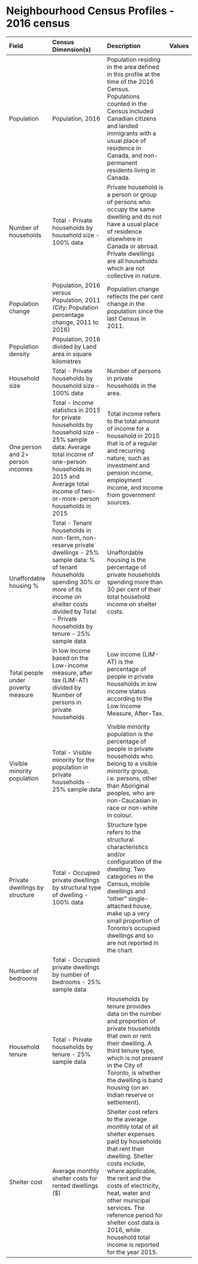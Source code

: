 
# Neighbourhood Census Profiles - 2016 census

| Field                              | Census Dimension(s)                                                                                                                                                                                                                  | Description                                                                                                                                                                                                                                                                                                                                                     | Values |
|:-----------------------------------|:-------------------------------------------------------------------------------------------------------------------------------------------------------------------------------------------------------------------------------------|:----------------------------------------------------------------------------------------------------------------------------------------------------------------------------------------------------------------------------------------------------------------------------------------------------------------------------------------------------------------|:-------|
| Population                         | Population, 2016                                                                                                                                                                                                                     | Population residing in the area defined in this profile at the time of the 2016 Census. Populations counted in the Census included Canadian citizens and landed immigrants with a usual place of residence in Canada, and non-permanent residents living in Canada.                                                                                             |        |
| Number of households               | Total - Private households by household size - 100% data                                                                                                                                                                             | Private household is a person or group of persons who occupy the same dwelling and do not have a usual place of residence elsewhere in Canada or abroad. Private dwellings are all households which are not collective in nature.                                                                                                                               |        |
| Population change                  | Population, 2016 versus Population, 2011 (City: Population percentage change, 2011 to 2016)                                                                                                                                          | Population change reflects the per cent change in the population since the last Census in 2011.                                                                                                                                                                                                                                                                 |        |
| Population density                 | Population, 2016 divided by Land area in square kilometres                                                                                                                                                                           |                                                                                                                                                                                                                                                                                                                                                                 |        |
| Household size                     | Total - Private households by household size - 100% data                                                                                                                                                                             | Number of persons in private households in the area.                                                                                                                                                                                                                                                                                                            |        |
| One person and 2+ person incomes   | Total - Income statistics in 2015 for private households by household size - 25% sample data: Average total income of one-person households in 2015 and Average total income of two-or-more-person households in 2015                | Total income refers to the total amount of income for a household in 2015 that is of a regular and recurring nature, such as investment and pension income, employment income, and income from government sources.                                                                                                                                              |        |
| Unaffordable housing %             | Total - Tenant households in non-farm, non-reserve private dwellings - 25% sample data: % of tenant households spending 30% or more of its income on shelter costs divided by Total - Private households by tenure - 25% sample data | Unaffordable housing is the percentage of private households spending more than 30 per cent of their total household income on shelter costs.                                                                                                                                                                                                                   |        |
| Total people under poverty measure | In low income based on the Low-income measure, after tax (LIM-AT) divided by Number of persons in private households                                                                                                                 | Low income (LIM-AT) is the percentage of people in private households in low income status according to the Low Income Measure, After-Tax.                                                                                                                                                                                                                      |        |
| Visible minority population        | Total - Visible minority for the population in private households - 25% sample data                                                                                                                                                  | Visible minority population is the percentage of people in private households who belong to a visible minority group, i.e. persons, other than Aboriginal peoples, who are non-Caucasian in race or non-white in colour.                                                                                                                                        |        |
| Private dwellings by structure     | Total - Occupied private dwellings by structural type of dwelling - 100% data                                                                                                                                                        | Structure type refers to the structural characteristics and/or configuration of the dwelling. Two categories in the Census, mobile dwellings and “other” single-attached house, make up a very small proportion of Toronto’s occupied dwellings and so are not reported in the chart.                                                                           |        |
| Number of bedrooms                 | Total - Occupied private dwellings by number of bedrooms - 25% sample data                                                                                                                                                           |                                                                                                                                                                                                                                                                                                                                                                 |        |
| Household tenure                   | Total - Private households by tenure - 25% sample data                                                                                                                                                                               | Households by tenure provides data on the number and proportion of private households that own or rent their dwelling. A third tenure type, which is not present in the City of Toronto, is whether the dwelling is band housing (on an Indian reserve or settlement).                                                                                          |        |
| Shelter cost                       | Average monthly shelter costs for rented dwellings ($)                                                                                                                                                                               | Shelter cost refers to the average monthly total of all shelter expenses paid by households that rent their dwelling. Shelter costs include, where applicable, the rent and the costs of electricity, heat, water and other municipal services. The reference period for shelter cost data is 2016, while household total income is reported for the year 2015. |        |
